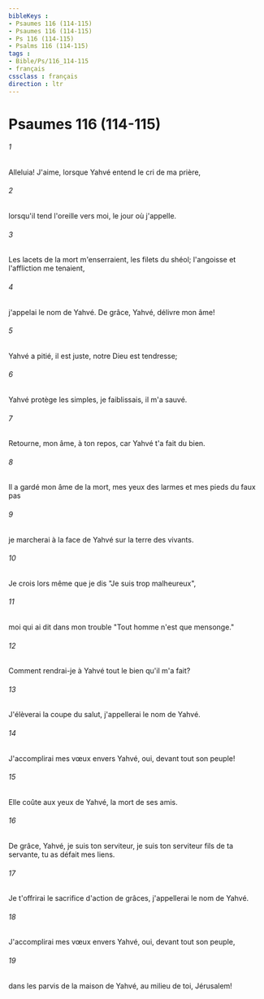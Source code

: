 ```yaml
---
bibleKeys : 
- Psaumes 116 (114-115)
- Psaumes 116 (114-115)
- Ps 116 (114-115)
- Psalms 116 (114-115)
tags : 
- Bible/Ps/116_114-115
- français
cssclass : français
direction : ltr
---
```


# Psaumes 116 (114-115)

###### 1
Alleluia! J'aime, lorsque Yahvé entend le cri de ma prière,
###### 2
lorsqu'il tend l'oreille vers moi, le jour où j'appelle.
###### 3
Les lacets de la mort m'enserraient, les filets du shéol; l'angoisse et l'affliction me tenaient,
###### 4
j'appelai le nom de Yahvé. De grâce, Yahvé, délivre mon âme!
###### 5
Yahvé a pitié, il est juste, notre Dieu est tendresse;
###### 6
Yahvé protège les simples, je faiblissais, il m'a sauvé.
###### 7
Retourne, mon âme, à ton repos, car Yahvé t'a fait du bien.
###### 8
Il a gardé mon âme de la mort, mes yeux des larmes et mes pieds du faux pas
###### 9
je marcherai à la face de Yahvé sur la terre des vivants.
###### 10
Je crois lors même que je dis "Je suis trop malheureux",
###### 11
moi qui ai dit dans mon trouble "Tout homme n'est que mensonge."
###### 12
Comment rendrai-je à Yahvé tout le bien qu'il m'a fait?
###### 13
J'élèverai la coupe du salut, j'appellerai le nom de Yahvé.
###### 14
J'accomplirai mes vœux envers Yahvé, oui, devant tout son peuple!
###### 15
Elle coûte aux yeux de Yahvé, la mort de ses amis.
###### 16
De grâce, Yahvé, je suis ton serviteur, je suis ton serviteur fils de ta servante, tu as défait mes liens.
###### 17
Je t'offrirai le sacrifice d'action de grâces, j'appellerai le nom de Yahvé.
###### 18
J'accomplirai mes vœux envers Yahvé, oui, devant tout son peuple,
###### 19
dans les parvis de la maison de Yahvé, au milieu de toi, Jérusalem!
